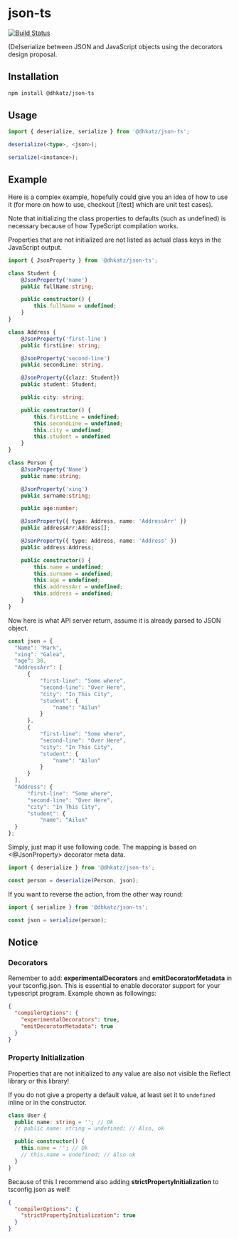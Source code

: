 # json-ts

[![Build Status](https://travis-ci.com/dhkatz/json-ts.svg?branch=master)](https://travis-ci.com/dhkatz/json-ts)

(De)serialize between JSON and JavaScript objects using the decorators design proposal.

## Installation
```bash
npm install @dhkatz/json-ts
```

## Usage

```typescript
import { deserialize, serialize } from '@dhkatz/json-ts';

deserialize(<type>, <json>);

serialize(<instance>);
```

## Example 
Here is a complex example, hopefully could give you an idea of how to use it (for more on how to use, checkout [/test] which are unit test cases).

Note that initializing the class properties to defaults (such as undefined) is necessary because of how TypeScript compilation works.

Properties that are not initialized are not listed as actual class keys in the JavaScript output.

```typescript
import { JsonProperty } from '@dhkatz/json-ts';

class Student {
    @JsonProperty('name')
    public fullName:string;

    public constructor() {
        this.fullName = undefined;
    }
}

class Address {
    @JsonProperty('first-line')
    public firstLine: string;

    @JsonProperty('second-line')
    public secondLine: string;

    @JsonProperty({clazz: Student})
    public student: Student;

    public city: string;

    public constructor() {
        this.firstLine = undefined;
        this.secondLine = undefined;
        this.city = undefined;
        this.student = undefined
    }
}

class Person {
    @JsonProperty('Name')
    public name:string;

    @JsonProperty('xing')
    public surname:string;

    public age:number;

    @JsonProperty({ type: Address, name: 'AddressArr' })
    public addressArr:Address[];

    @JsonProperty({ type: Address, name: 'Address' })
    public address:Address;

    public constructor() {
        this.name = undefined;
        this.surname = undefined;
        this.age = undefined;
        this.addressArr = undefined;
        this.address = undefined;
    }
}
```

Now here is what API server return, assume it is already parsed to JSON object.
```typescript
const json = {
  "Name": "Mark",
  "xing": "Galea",
  "age": 30,
  "AddressArr": [
      {
          "first-line": "Some where",
          "second-line": "Over Here",
          "city": "In This City",
          "student": {
              "name": "Ailun"
          }
      },
      {
          "first-line": "Some where",
          "second-line": "Over Here",
          "city": "In This City",
          "student": {
              "name": "Ailun"
          }
      }
  ],
  "Address": {
      "first-line": "Some where",
      "second-line": "Over Here",
      "city": "In This City",
      "student": {
          "name": "Ailun"
  }
};
```

Simply, just map it use following code. The mapping is based on <@JsonProperty> decorator meta data.

```typescript
import { deserialize } from '@dhkatz/json-ts';

const person = deserialize(Person, json);
```

If you want to reverse the action, from the other way round:

```typescript
import { serialize } from '@dhkatz/json-ts';

const json = serialize(person);
```

## Notice

### Decorators

Remember to add: <b>experimentalDecorators</b> and <b>emitDecoratorMetadata</b> in your tsconfig.json. 
This is essential to enable decorator support for your typescript program. Example shown as followings:

```json
{
  "compilerOptions": {
    "experimentalDecorators": true,
    "emitDecoratorMetadata": true
  }
}
```

### Property Initialization

Properties that are not initialized to any value are also
 not visible the Reflect library or this library!
 
If you do not give a property a default value, at least set
it to `undefined` inline or in the constructor.

```typescript
class User {
  public name: string = ''; // Ok
  // public name: string = undefined; // Also, ok

  public constructor() {
    this.name = ''; // Ok
    // this.name = undefined; // Also ok
  }
}
```
 
Because of this I recommend also adding <b>strictPropertyInitialization</b> to
tsconfig.json as well!

```json
{
  "compilerOptions": {
    "strictPropertyInitialization": true
  }
}
```
